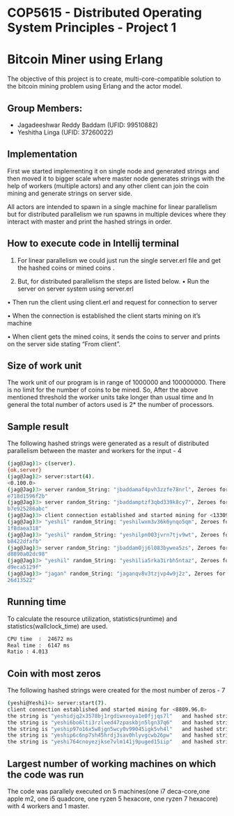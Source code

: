 # COP5615 - Distributed Operating System Principles - Project 1
# Bitcoin Miner using Erlang

The objective of this project is to create, multi-core-compatible solution to the bitcoin mining problem using Erlang and the actor model.
## Group Members:

- Jagadeeshwar Reddy Baddam (UFID: 99510882)
- Yeshitha Linga (UFID: 37260022)


## Implementation

First we started implementing it on single node and generated strings and then moved it to bigger scale where master node generates strings with the help of workers (multiple actors) and any other client can join the coin mining and generate strings on server side. 

All actors are intended to spawn in a single machine for linear parallelism but for distributed parallelism we run spawns in multiple devices where they interact with master and print the hashed strings in order.

## How to execute code in Intellij terminal

1.	For linear parallelism we could just run the single server.erl file and get the hashed coins or mined coins .

2.	But, for distributed parallelism  the steps are listed below.
•	Run the server on server system using server.erl

•	Then run the client using client.erl and request for connection to server

•	When the connection is established the client starts mining on it’s machine 

•	When client gets the mined coins, it sends the coins to server and prints on the server side stating “From client”.
## Size of work unit

The work unit of our program is in range of 1000000 and 100000000. There is no limit for the number of coins to be mined. So, After the above mentioned threshold the worker units take longer than usual time and In general the total number of actors used is 2* the number of processors.
## Sample result

The following hashed strings were generated as a result of distributed parallelism between the master and workers for the input - 4

```bash
(jag@Jag)1> c(server).
{ok,server}
(jag@Jag)2> server:start(4).
<0.100.0>
(jag@Jag)3> server random_String: "jbaddamaf4pvh3zzfe78nrl", Zeroes for Hashin is  4,  and Hashed Data is:  "0000ce9c317501919ec0d5f08b2b74aa1fec496fb69ad8af83e7
e718d1596f2b"
(jag@Jag)3> server random_String: "jbaddamptzf3qbd339k8cy7", Zeroes for Hashin is  4,  and Hashed Data is:  "00007e777f698cb26873494d5ed9ee0656e9b8c1de9def22adee
b7e925286abc"
(jag@Jag)3> client connection established and started mining for <13309.103.0>
(jag@Jag)3> "yeshil" random_String: "yeshilwxm3v36k6ynqo5qm", Zeroes for Hashing is  4   Hashed Data is:  "0000ed30c651718a97eb5e6584aba4e950eedbe0afbc4de4eec96e
1f8daea318"
(jag@Jag)3> "yeshil" random_String: "yeshilpn003jvrn7tjv9wt", Zeroes for Hashing is  4   Hashed Data is:  "000072ce48a84fae5f6e574cd1131a7acce2c7fb9b6398847d56f8
b8422dfafb"
(jag@Jag)3> server random_String: "jbaddam0jj6l083bywea5zs", Zeroes for Hashin is  4,  and Hashed Data is:  "0000b4681dc2069b27092c3cfe4344d146e148436cc3da821daa
d8890a02dc98"
(jag@Jag)3> "yeshil" random_String: "yeshilia5rka3irbh5ntaz", Zeroes for Hashing is  4   Hashed Data is:  "00009ac9468d09ef6a008b235f2729296bc8e724c63d1b3e7fab60
d9eca5129f"
(jag@Jag)3> "jagan" random_String: "jaganqv8v3tzjvp4w9j2z", Zeroes for Hashing is  4   Hashed Data is:  "000050849d52f4351c1b9bfcf87d160c58ca0cea2c43c2bceab5201f
26d13522"
```

## Running time

To calculate the resource utilization, statistics(runtime) and statistics(wallclock_time) are used.

```bash
CPU time  :  24672 ms
Real time :  6147 ms
Ratio : 4.013 
```

## Coin with most zeros

The following hashed strings were created for the most number of zeros - 7

```bash
(yeshi@Yeshi)4> server:start(7).
client connection established and started mining for <8809.96.0>
the string is "yeshidjq2x3578bj1rgdiwxeoya1e0fjjqs7l"   and hashed string is  "0000000f1f9f22f43f95e835bc72fc4f34b26a06b9f86e1020c0abbe2e46645b"
the string is "yeshi6bo6lti3rzlved47zpaskbjn5lgn37q6"   and hashed string is  "000000076734b7befd557adc6a3390afac9cc25fec8a89bb598aeff2ccd22be5"
the string is "yeship97o16x5w8jgn5wcy0v99045igk5vh4l"   and hashed string is  "0000000a510af32b3e18f163f7c688c401074e57f68fd2332df85f2d607391b3"
the string is "yeship6c6np7sh45hrdj3sav0hlyvgcwb26pw"   and hashed string is  "0000000d55a161b571eb173bed9e11c49e16f924b007cf558d26b5ad88b2d66c"
the string is "yeshi764cnoyezjkse7vlm141j9puged15iip"   and hashed string is  "0000000538900c7e187c0e5bcc026aac6f9690dbdc98672a45d4cb1113a706f4"
```

## Largest number of working machines on which the code was run

The code was parallely executed on 5 machines(one i7 deca-core,one apple m2, one i5 quadcore, one ryzen 5 hexacore, one ryzen 7 hexacore) with 4 workers and 1 master.
